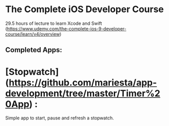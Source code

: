 # The Complete iOS Developer Course

29.5 hours of lecture to learn Xcode and Swift (https://www.udemy.com/the-complete-ios-9-developer-course/learn/v4/overview)

## Completed Apps:

# [Stopwatch] (https://github.com/mariesta/app-development/tree/master/Timer%20App) :

Simple app to start, pause and refresh a stopwatch.
